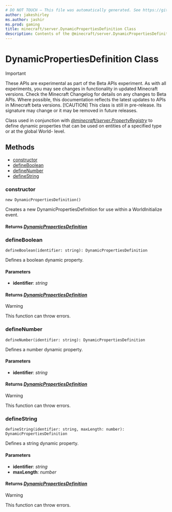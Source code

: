 ```yaml
---
# DO NOT TOUCH — This file was automatically generated. See https://github.com/mojang/minecraftapidocsgenerator to modify descriptions, examples, etc.
author: jakeshirley
ms.author: jashir
ms.prod: gaming
title: minecraft/server.DynamicPropertiesDefinition Class
description: Contents of the @minecraft/server.DynamicPropertiesDefinition class.
---
```

# DynamicPropertiesDefinition Class
>[!IMPORTANT]
>These APIs are experimental as part of the Beta APIs experiment. As with all experiments, you may see changes in functionality in updated Minecraft versions. Check the Minecraft Changelog for details on any changes to Beta APIs. Where possible, this documentation reflects the latest updates to APIs in Minecraft beta versions.
> [!CAUTION]
> This class is still in pre-release.  Its signature may change or it may be removed in future releases.

Class used in conjunction with [*@minecraft/server.PropertyRegistry*](../../minecraft/server/PropertyRegistry.md) to define dynamic properties that can be used on entities of a specified type or at the global World- level.

## Methods
- [constructor](#constructor)
- [defineBoolean](#defineboolean)
- [defineNumber](#definenumber)
- [defineString](#definestring)

### **constructor**
`
new DynamicPropertiesDefinition()
`

Creates a new DynamicPropertiesDefinition for use within a WorldInitialize event.

#### **Returns** [*DynamicPropertiesDefinition*](DynamicPropertiesDefinition.md)

### **defineBoolean**
`
defineBoolean(identifier: string): DynamicPropertiesDefinition
`

Defines a boolean dynamic property.

#### **Parameters**
- **identifier**: *string*

#### **Returns** [*DynamicPropertiesDefinition*](DynamicPropertiesDefinition.md)

> [!WARNING]
> This function can throw errors.

### **defineNumber**
`
defineNumber(identifier: string): DynamicPropertiesDefinition
`

Defines a number dynamic property.

#### **Parameters**
- **identifier**: *string*

#### **Returns** [*DynamicPropertiesDefinition*](DynamicPropertiesDefinition.md)

> [!WARNING]
> This function can throw errors.

### **defineString**
`
defineString(identifier: string, maxLength: number): DynamicPropertiesDefinition
`

Defines a string dynamic property.

#### **Parameters**
- **identifier**: *string*
- **maxLength**: *number*

#### **Returns** [*DynamicPropertiesDefinition*](DynamicPropertiesDefinition.md)

> [!WARNING]
> This function can throw errors.
